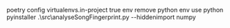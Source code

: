 poetry config virtualenvs.in-project true
env remove python
env use python
pyinstaller .\src\analyseSongFingerprint.py --hiddenimport numpy